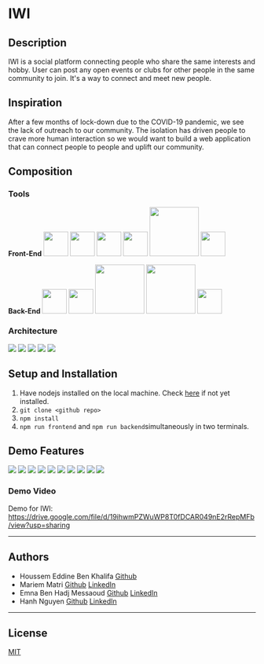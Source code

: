 # IWI

## Description
IWI is a social platform connecting people who share the same interests and hobby. User can post any open events or clubs for other people in the same community to join. It's a way to connect and meet new people.


## Inspiration
After a few months of lock-down due to the COVID-19 pandemic, we  see the lack of outreach to our community. The isolation has driven people to crave more human interaction so we would want to build a web application that can connect people to people and uplift our community.


## Composition
### Tools
**Front-End** <img src="https://github.com/hanhuyeny2k/IWI/blob/main/assets/react_native_icon.png" width="50"/> <img src="https://github.com/hanhuyeny2k/IWI/blob/main/assets/material-ui.png" width="50"/> <img src="https://github.com/hanhuyeny2k/IWI/blob/main/assets/html_logo.png" width="50"/> <img src="https://github.com/hanhuyeny2k/IWI/blob/main/assets/css_icon.png" width="50"/> <img src="https://github.com/hanhuyeny2k/IWI/blob/main/assets/webpack.png" width="100" /> <img src="https://github.com/hanhuyeny2k/IWI/blob/main/assets/axios-vector-logo.png" width="50" />

**Back-End** <img src="https://github.com/hanhuyeny2k/IWI/blob/main/assets/javascript_language_icon.png" width="50" /> <img src="https://github.com/hanhuyeny2k/IWI/blob/main/assets/nodejs_icon.png" width="50" /> <img src="https://github.com/hanhuyeny2k/IWI/blob/main/assets/mongodb_programming_icon.png" width="100" /> <img src="https://github.com/hanhuyeny2k/IWI/blob/main/assets/Expressjs.png" width="100" /> <img src="https://github.com/hanhuyeny2k/IWI/blob/main/assets/redis.png" width="50" />

### Architecture
<img src="https://github.com/hanhuyeny2k/IWI/blob/main/assets/Architecture.png" />
<img src="https://github.com/hanhuyeny2k/IWI/blob/main/assets/howappworks.png" />
<img src="https://github.com/hanhuyeny2k/IWI/blob/main/assets/model-diagram.png" />
<img src="https://github.com/hanhuyeny2k/IWI/blob/main/assets/route-diagram.png" />
<img src="https://github.com/hanhuyeny2k/IWI/blob/main/assets/authentication.png" />

## Setup and Installation
1) Have nodejs installed on the local machine.  Check [here](https://nodejs.org/en/download/) if not yet installed.
2) `git clone <github repo>`
3) `npm install`
4) `npm run frontend` and `npm run backend`simultaneously in two terminals.

## Demo Features
<img src="https://github.com/hanhuyeny2k/IWI/blob/main/assets/IWI-homepage.png" />
<img src="https://github.com/hanhuyeny2k/IWI/blob/main/assets/IWI-login.png" />
<img src="https://github.com/hanhuyeny2k/IWI/blob/main/assets/IWI-signup.png" />
<img src="https://github.com/hanhuyeny2k/IWI/blob/main/assets/user_profile.png" />
<img src="https://github.com/hanhuyeny2k/IWI/blob/main/assets/create_event.png" />
<img src="https://github.com/hanhuyeny2k/IWI/blob/main/assets/search_events.png" />
<img src="https://github.com/hanhuyeny2k/IWI/blob/main/assets/IWI-gigsearch.png" />
<img src="https://github.com/hanhuyeny2k/IWI/blob/main/assets/IWI-giglist.png" />
<img src="https://github.com/hanhuyeny2k/IWI/blob/main/assets/IWI-clubsearch.png" />
<img src="https://github.com/hanhuyeny2k/IWI/blob/main/assets/IWI-clublist.png" />

### Demo Video
Demo for IWI: https://drive.google.com/file/d/19ihwmPZWuWP8T0fDCAR049nE2rRepMFb/view?usp=sharing

***
## Authors
* Houssem Eddine Ben Khalifa [Github](https://github.com/Edin93)
* Mariem Matri [Github](https://github.com/MatriMariem) [LinkedIn](https://www.linkedin.com/in/mariem-matri-249620178/) 
* Emna Ben Hadj Messaoud [Github](https://github.com/emna7) [LinkedIn](http://linkedin.com/emna-ben-hadj-messaoud)
* Hanh Nguyen [Github](https://github.com/hanhuyeny2k) [LinkedIn](https://www.linkedin.com/in/hanh-nguyen-20/)

***
## License
[MIT](https://github.com/git/git-scm.com/blob/main/MIT-LICENSE.txt)
